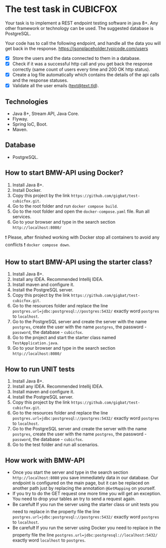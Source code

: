 # The test task in CUBICFOX #

Your task is to implement a REST endpoint testing software in java 8+. Any other framework or technology can be used. The suggested database is PostgreSQL.

Your code has to call the following endpoint, and handle all the data you will get back in the response.
https://jsonplaceholder.typicode.com/users

- [x] Store the users and the data connected to them in a database.
- [x] Check if it was a successful http call and you get back the response correctly (same count of users every time and 200 OK http status).
- [x] Create a log file automatically which contains the details of the api calls and the response statuses. 
- [x] Validate all the user emails (text@text.tld).

## Technologies ##
- Java 8+, Stream API, Java Core.
- Flyway.
- Spring IoC, Boot.
- Maven.

## Database ##
- PostgreSQL.

## How to start BMW-API using Docker? ##
1. Install Java 8+.
2. Install Docker.
3. Copy this project by the link `https://github.com/gigbat/test-cubicfox.git`.
4. Go to the root folder and run `docker compose build`.
5. Go to the root folder and open the `docker-compose.yaml` file. Run all services.
6. Go to your browser and type in the search section `http://localhost:8080/`

:exclamation: Please, after finished working with Docker stop all containers to avoid any conflicts :exclamation:
`docker compose down`.

## How to start BMW-API using the starter class? ##
1. Install Java 8+.
2. Install any IDEA. Recommended Intellij IDEA.
3. Install maven and configure it.
4. Install the PostgreSQL server.
5. Copy this project by the link `https://github.com/gigbat/test-cubicfox.git`.
6. Go to the resources folder and replace the line `postgres.url=jdbc:postgresql://postgres:5432/` exactly word `postgres` to `localhost`.
7. Go to the PostgreSQL server and create the server with the name `postgres`, create the user with the name `postgres`, the password - `password`, the database - `cubicfox`.
8. Go to the project and start the starter class named `TestApplication.java`.
9. Go to your browser and type in the search section `http://localhost:8080/`

## How to run UNIT tests ##
1. Install Java 8+.
2. Install any IDEA. Recommended Intellij IDEA.
3. Install maven and configure it.
4. Install the PostgreSQL server.
5. Copy this project by the link `https://github.com/gigbat/test-cubicfox.git`.
6. Go to the resources folder and replace the line `postgres.url=jdbc:postgresql://postgres:5432/` exactly word `postgres` to `localhost`.
7. Go to the PostgreSQL server and create the server with the name `postgres`, create the user with the name `postgres`, the password - `password`, the database - `cubicfox`.
8. Go to the test folder and run all scenarios.

## How work with BMW-API ##

- Once you start the server and type in the search section `http://localhost:8080` you save immediately data in our database. Our endpoint is configured on the main page, but it can be replaced on another path just by replacing the annotation `@GetMapping` on yourself.
- If you try to do the GET request one more time you will get an exception. You need to drop your tables an try to send a request again.
- Be careful:exclamation: If you run the server using the starter class or unit tests you need to replace in the property file the line `postgres.url=jdbc:postgresql://postgres:5432/` exactly word `postgres` to `localhost`.
- Be careful:exclamation: If you run the server using Docker you need to replace in the property file the line `postgres.url=jdbc:postgresql://localhost:5432/` exactly word `localhost` to `postgres`.
